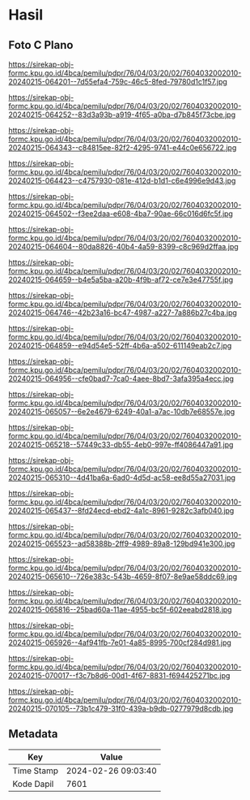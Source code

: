 # Hasil

## Foto C Plano

https://sirekap-obj-formc.kpu.go.id/4bca/pemilu/pdpr/76/04/03/20/02/7604032002010-20240215-064201--7d55efa4-759c-46c5-8fed-79780d1c1f57.jpg

https://sirekap-obj-formc.kpu.go.id/4bca/pemilu/pdpr/76/04/03/20/02/7604032002010-20240215-064252--83d3a93b-a919-4f65-a0ba-d7b845f73cbe.jpg

https://sirekap-obj-formc.kpu.go.id/4bca/pemilu/pdpr/76/04/03/20/02/7604032002010-20240215-064343--c84815ee-82f2-4295-9741-e44c0e656722.jpg

https://sirekap-obj-formc.kpu.go.id/4bca/pemilu/pdpr/76/04/03/20/02/7604032002010-20240215-064423--c4757930-081e-412d-b1d1-c6e4996e9d43.jpg

https://sirekap-obj-formc.kpu.go.id/4bca/pemilu/pdpr/76/04/03/20/02/7604032002010-20240215-064502--f3ee2daa-e608-4ba7-90ae-66c016d6fc5f.jpg

https://sirekap-obj-formc.kpu.go.id/4bca/pemilu/pdpr/76/04/03/20/02/7604032002010-20240215-064604--80da8826-40b4-4a59-8399-c8c969d2ffaa.jpg

https://sirekap-obj-formc.kpu.go.id/4bca/pemilu/pdpr/76/04/03/20/02/7604032002010-20240215-064659--b4e5a5ba-a20b-4f9b-af72-ce7e3e47755f.jpg

https://sirekap-obj-formc.kpu.go.id/4bca/pemilu/pdpr/76/04/03/20/02/7604032002010-20240215-064746--42b23a16-bc47-4987-a227-7a886b27c4ba.jpg

https://sirekap-obj-formc.kpu.go.id/4bca/pemilu/pdpr/76/04/03/20/02/7604032002010-20240215-064859--e94d54e5-52ff-4b6a-a502-611149eab2c7.jpg

https://sirekap-obj-formc.kpu.go.id/4bca/pemilu/pdpr/76/04/03/20/02/7604032002010-20240215-064956--cfe0bad7-7ca0-4aee-8bd7-3afa395a4ecc.jpg

https://sirekap-obj-formc.kpu.go.id/4bca/pemilu/pdpr/76/04/03/20/02/7604032002010-20240215-065057--6e2e4679-6249-40a1-a7ac-10db7e68557e.jpg

https://sirekap-obj-formc.kpu.go.id/4bca/pemilu/pdpr/76/04/03/20/02/7604032002010-20240215-065218--57449c33-db55-4eb0-997e-ff4086447a91.jpg

https://sirekap-obj-formc.kpu.go.id/4bca/pemilu/pdpr/76/04/03/20/02/7604032002010-20240215-065310--4d41ba6a-6ad0-4d5d-ac58-ee8d55a27031.jpg

https://sirekap-obj-formc.kpu.go.id/4bca/pemilu/pdpr/76/04/03/20/02/7604032002010-20240215-065437--8fd24ecd-ebd2-4a1c-8961-9282c3afb040.jpg

https://sirekap-obj-formc.kpu.go.id/4bca/pemilu/pdpr/76/04/03/20/02/7604032002010-20240215-065523--ad58388b-2ff9-4989-89a8-129bd941e300.jpg

https://sirekap-obj-formc.kpu.go.id/4bca/pemilu/pdpr/76/04/03/20/02/7604032002010-20240215-065610--726e383c-543b-4659-8f07-8e9ae58ddc69.jpg

https://sirekap-obj-formc.kpu.go.id/4bca/pemilu/pdpr/76/04/03/20/02/7604032002010-20240215-065816--25bad60a-11ae-4955-bc5f-602eeabd2818.jpg

https://sirekap-obj-formc.kpu.go.id/4bca/pemilu/pdpr/76/04/03/20/02/7604032002010-20240215-065926--4af941fb-7e01-4a85-8995-700cf284d981.jpg

https://sirekap-obj-formc.kpu.go.id/4bca/pemilu/pdpr/76/04/03/20/02/7604032002010-20240215-070017--f3c7b8d6-00d1-4f67-8831-f694425271bc.jpg

https://sirekap-obj-formc.kpu.go.id/4bca/pemilu/pdpr/76/04/03/20/02/7604032002010-20240215-070105--73b1c479-31f0-439a-b9db-0277979d8cdb.jpg


## Metadata

| Key        | Value               |
| ---------- | ------------------- |
| Time Stamp | 2024-02-26 09:03:40 |
| Kode Dapil | 7601                |



